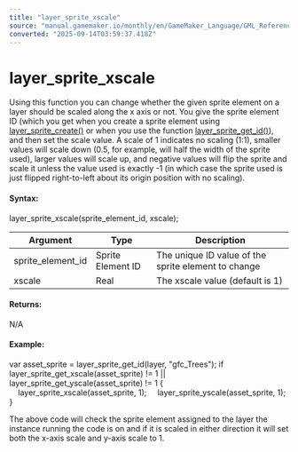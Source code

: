 ```yaml
---
title: "layer_sprite_xscale"
source: "manual.gamemaker.io/monthly/en/GameMaker_Language/GML_Reference/Asset_Management/Rooms/Sprite_Layers/layer_sprite_xscale.htm"
converted: "2025-09-14T03:59:37.418Z"
---
```


# layer\_sprite\_xscale

Using this function you can change whether the given sprite element on a layer should be scaled along the x axis or not. You give the sprite element ID (which you get when you create a sprite element using [layer\_sprite\_create()](layer_sprite_create.md) or when you use the function [layer\_sprite\_get\_id()](layer_sprite_get_id.md)), and then set the scale value. A scale of 1 indicates no scaling (1:1), smaller values will scale down (0.5, for example, will half the width of the sprite used), larger values will scale up, and negative values will flip the sprite and scale it unless the value used is exactly -1 (in which case the sprite used is just flipped right-to-left about its origin position with no scaling).

#### Syntax:

layer\_sprite\_xscale(sprite\_element\_id, xscale);

| Argument | Type | Description |
| --- | --- | --- |
| sprite_element_id | Sprite Element ID | The unique ID value of the sprite element to change |
| xscale | Real | The xscale value (default is 1) |

#### Returns:

N/A

#### Example:

var asset\_sprite = layer\_sprite\_get\_id(layer, "gfc\_Trees");
if layer\_sprite\_get\_xscale(asset\_sprite) != 1 || layer\_sprite\_get\_yscale(asset\_sprite) != 1
{
    layer\_sprite\_xscale(asset\_sprite, 1);
    layer\_sprite\_yscale(asset\_sprite, 1);
}

The above code will check the sprite element assigned to the layer the instance running the code is on and if it is scaled in either direction it will set both the x-axis scale and y-axis scale to 1.